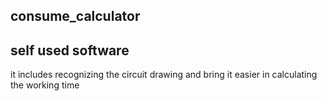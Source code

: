 ## consume_calculator
self used software
--
it includes recognizing the circuit drawing and bring it easier in calculating the working time
